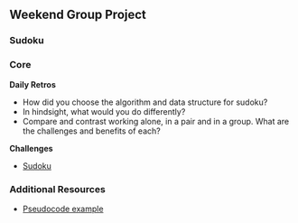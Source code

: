 ## Weekend Group Project
### Sudoku

### Core

**Daily Retros**

- How did you choose the algorithm and data structure for sudoku?
- In hindsight, what would you do differently?
- Compare and contrast working alone, in a pair and in a group. What are the challenges and benefits of each?


**Challenges**

- [Sudoku](../../../../sudoku-challenge)

### Additional Resources

- [Pseudocode example](../resources/translate_to_pseudocode.rb)
